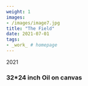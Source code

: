 ```yaml
---
weight: 1
images:
- /images/image7.jpg
title: "The Field"
date: 2021-07-01
tags:
- _work_ # homepage
---
```

2021
### 32*24 inch Oil on canvas 

